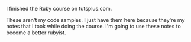 I finished the Ruby course on tutsplus.com. 

These aren't my code samples. I just have them here because 
they're my notes that I took while doing the course. I'm going
to use these notes to become a better rubyist.